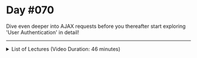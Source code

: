 # Day #070
Dive even deeper into AJAX requests before you thereafter start exploring 'User Authentication' in detail!

---

<details>
    <summary>List of Lectures (Video Duration: 46 minutes)</summary>
    <ul>
        <li>Improving The User Experience (UX)</li>
        <li>Handling Errors (Server-side & Technical)</li>
        <li>We Now Have More HTTP Methods!</li>
        <li>Module Summary</li>
        <li>Quiz 21 - Learning Check: Ajax / JS-driven Http Requests</li>
        <hr>
        <li>Module Introduction</li>
        <li>What is "Authentication" & Why Would You Want To Add It To A Website?</li>
        <li>Our Starting Project</li>
        <li>Adding a Basic Signup Functionality</li>
    </ul>
</details>